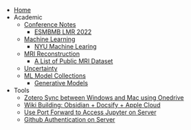 * [Home](README.md)
* Academic
	* [Conference Notes](Conference_Notes/Conference_List.md)
		* [ESMBMB LMR 2022](Conference_Notes/ESMBMB_LMR_2022.md)
	* [Machine Learning](Machine_Learning/ML_List.md)
		* [NYU Machine Learing](Machine_Learning/NYU_ML_2021.md)
	* [MRI Reconstruction](MRI/MRI_Recon_ReadingList.md)
		* [A List of Public MRI Dataset](MRI/Dataset/Dataset_List.md)
	* [Uncertainty](Uncertainty/Uncertainty_Readinglist.md)
	* [ML Model Collections](Model/Model_Readinglist.md)
		* [Generative Models](Model/Generative_Models/Reviews/Generative.md)
* Tools
	* [Zotero Sync between Windows and Mac using Onedrive](Tools/Zotero-Onedrive.md)
	* [Wiki Building: Obsidian + Docsify + Apple Cloud](Tools/ODA.md)
	* [Use Port Forward to Access Jupyter on Server](Tools/w7830-Jupyter.md)
	* [Github Authentication on Server](Tools/git_auth.md)
	